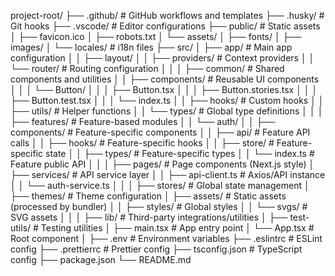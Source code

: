 project-root/
├── .github/                   # GitHub workflows and templates
├── .husky/                    # Git hooks
├── .vscode/                   # Editor configurations
├── public/                    # Static assets
│   ├── favicon.ico
│   ├── robots.txt
│   └── assets/
│       ├── fonts/
│       ├── images/
│       └── locales/          # i18n files
├── src/
│   ├── app/                  # Main app configuration
│   │   ├── layout/
│   │   ├── providers/        # Context providers
│   │   └── router/           # Routing configuration
│   │
│   ├── common/               # Shared components and utilities
│   │   ├── components/       # Reusable UI components
│   │   │   └── Button/
│   │   │       ├── Button.tsx
│   │   │       ├── Button.stories.tsx
│   │   │       ├── Button.test.tsx
│   │   │       └── index.ts
│   │   ├── hooks/            # Custom hooks
│   │   ├── utils/            # Helper functions
│   │   └── types/            # Global type definitions
│   │
│   ├── features/             # Feature-based modules
│   │   └── auth/
│   │       ├── components/   # Feature-specific components
│   │       ├── api/          # Feature API calls
│   │       ├── hooks/        # Feature-specific hooks
│   │       ├── store/        # Feature-specific state
│   │       ├── types/        # Feature-specific types
│   │       └── index.ts      # Feature public API
│   │
│   ├── pages/                # Page components (Next.js style)
│   ├── services/             # API service layer
│   │   ├── api-client.ts     # Axios/API instance
│   │   └── auth-service.ts
│   │
│   ├── stores/               # Global state management
│   ├── themes/               # Theme configuration
│   ├── assets/               # Static assets (processed by bundler)
│   │   ├── styles/           # Global styles
│   │   └── svgs/             # SVG assets
│   │
│   ├── lib/                  # Third-party integrations/utilities
│   ├── test-utils/           # Testing utilities
│   ├── main.tsx              # App entry point
│   └── App.tsx               # Root component
│
├── .env                      # Environment variables
├── .eslintrc                 # ESLint config
├── .prettierrc               # Prettier config
├── tsconfig.json             # TypeScript config
├── package.json
└── README.md